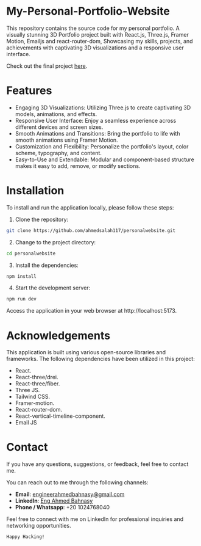 # My-Personal-Portfolio-Website

This repository contains the source code for my personal portfolio. A visually stunning 3D Portfolio project built with React.js, Three.js, Framer Motion, Emailjs and react-router-dom, Showcasing my skills, projects, and achievements with captivating 3D visualizations and a responsive user interface.


Check out the final project [here](https://ahmedsalah117.github.io/personalwebsite/).

# Features

- Engaging 3D Visualizations: Utilizing Three.js to create captivating 3D models, animations, and effects.
- Responsive User Interface: Enjoy a seamless experience across different devices and screen sizes.
- Smooth Animations and Transitions: Bring the portfolio to life with smooth animations using Framer Motion.
- Customization and Flexibility: Personalize the portfolio's layout, color scheme, typography, and content.
- Easy-to-Use and Extendable: Modular and component-based structure makes it easy to add, remove, or modify sections.


# Installation

To install and run the application locally, please follow these steps:

1. Clone the repository:

```bash copy
git clone https://github.com/ahmedsalah117/personalwebsite.git

```

2. Change to the project directory:

```bash copy
cd personalwebsite

```

3. Install the dependencies:

```bash copy
npm install

```

4. Start the development server:

```bash Copy
npm run dev

```

Access the application in your web browser at http://localhost:5173.

# Acknowledgements

This application is built using various open-source libraries and frameworks. The following dependencies have been utilized in this project:

- React.
- React-three/drei.
- React-three/fiber.
- Three JS.
- Tailwind CSS.
- Framer-motion.
- React-router-dom.
- React-vertical-timeline-component.
- Email JS

# Contact

If you have any questions, suggestions, or feedback, feel free to contact me.

You can reach out to me through the following channels:

- **Email**: [engineerahmedbahnasy@gmail.com](mailto:engineerahmedbahnasy@gmail.com)
- **LinkedIn**: [Eng Ahmed Bahnasy](https://www.linkedin.com/in/eng-ahmed-bahnasy/)
- **Phone / Whatsapp**: +20 1024768040

Feel free to connect with me on LinkedIn for professional inquiries and networking opportunities.

```
Happy Hacking!
```

